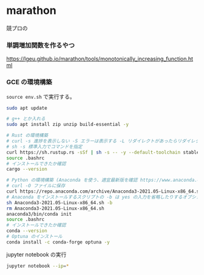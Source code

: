 # marathon
競プロの

### 単調増加関数を作るやつ
https://lgeu.github.io/marathon/tools/monotonically_increasing_function.html

### GCE の環境構築

`source env.sh` で実行する。

```bash
sudo apt update

# g++ とか入れる
sudo apt install zip unzip build-essential -y

# Rust の環境構築
# curl -s 進捗を表示しない -S エラーは表示する -L リダイレクトがあったらリダイレクト先に行く
# sh -s 標準入力でコマンドを指定
curl https://sh.rustup.rs -sSf | sh -s -- -y --default-toolchain stable
source .bashrc
# インストールできたか確認
cargo --version

# Python の環境構築 (Anaconda を使う、適宜最新版を確認 https://www.anaconda.com/products/individual)
# curl -O ファイルに保存
curl https://repo.anaconda.com/archive/Anaconda3-2021.05-Linux-x86_64.sh -sSLO
# Anaconda をインストールするスクリプトの -b は yes の入力を省略したりするオプション
sh Anaconda3-2021.05-Linux-x86_64.sh -b
rm Anaconda3-2021.05-Linux-x86_64.sh
anaconda3/bin/conda init
source .bashrc
# インストールできたか確認
conda --version
# Optuna のインストール
conda install -c conda-forge optuna -y
```

jupyter notebook の実行

```bash
jupyter notebook --ip=*
```

